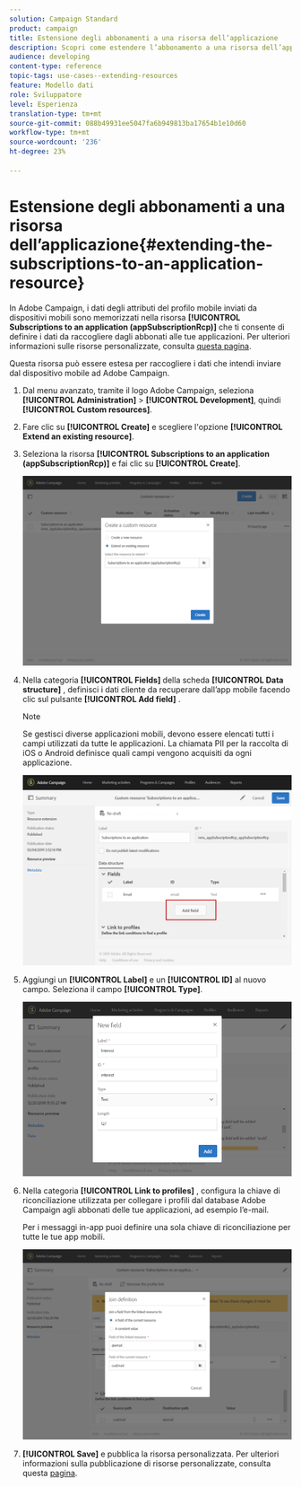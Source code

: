 ```yaml
---
solution: Campaign Standard
product: campaign
title: Estensione degli abbonamenti a una risorsa dell’applicazione
description: Scopri come estendere l’abbonamento a una risorsa dell’applicazione
audience: developing
content-type: reference
topic-tags: use-cases--extending-resources
feature: Modello dati
role: Sviluppatore
level: Esperienza
translation-type: tm+mt
source-git-commit: 088b49931ee5047fa6b949813ba17654b1e10d60
workflow-type: tm+mt
source-wordcount: '236'
ht-degree: 23%

---
```



# Estensione degli abbonamenti a una risorsa dell’applicazione{#extending-the-subscriptions-to-an-application-resource}

In Adobe Campaign, i dati degli attributi del profilo mobile inviati da dispositivi mobili sono memorizzati nella risorsa **[!UICONTROL Subscriptions to an application (appSubscriptionRcp)]** che ti consente di definire i dati da raccogliere dagli abbonati alle tue applicazioni. Per ulteriori informazioni sulle risorse personalizzate, consulta [questa pagina](../../developing/using/key-steps-to-add-a-resource.md).

Questa risorsa può essere estesa per raccogliere i dati che intendi inviare dal dispositivo mobile ad Adobe Campaign.

1. Dal menu avanzato, tramite il logo Adobe Campaign, seleziona **[!UICONTROL Administration]** > **[!UICONTROL Development]**, quindi **[!UICONTROL Custom resources]**.
1. Fare clic su **[!UICONTROL Create]** e scegliere l&#39;opzione **[!UICONTROL Extend an existing resource]**.
1. Seleziona la risorsa **[!UICONTROL Subscriptions to an application (appSubscriptionRcp)]** e fai clic su **[!UICONTROL Create]**.

   ![](assets/in_app_personal_data_4.png)

1. Nella categoria **[!UICONTROL Fields]** della scheda **[!UICONTROL Data structure]** , definisci i dati cliente da recuperare dall’app mobile facendo clic sul pulsante **[!UICONTROL Add field]** .

   >[!NOTE]
   >
   >Se gestisci diverse applicazioni mobili, devono essere elencati tutti i campi utilizzati da tutte le applicazioni. La chiamata PII per la raccolta di iOS o Android definisce quali campi vengono acquisiti da ogni applicazione.

   ![](assets/in_app_personal_data.png)

1. Aggiungi un **[!UICONTROL Label]** e un **[!UICONTROL ID]** al nuovo campo. Seleziona il campo **[!UICONTROL Type]**.

   ![](assets/schema_extension_uc9.png)

1. Nella categoria **[!UICONTROL Link to profiles]** , configura la chiave di riconciliazione utilizzata per collegare i profili dal database Adobe Campaign agli abbonati delle tue applicazioni, ad esempio l’e-mail.

   Per i messaggi in-app puoi definire una sola chiave di riconciliazione per tutte le tue app mobili.

   ![](assets/in_app_personal_data_3.png)

1. **[!UICONTROL Save]** e pubblica la risorsa personalizzata. Per ulteriori informazioni sulla pubblicazione di risorse personalizzate, consulta questa [pagina](../../developing/using/updating-the-database-structure.md#publishing-a-custom-resource).


